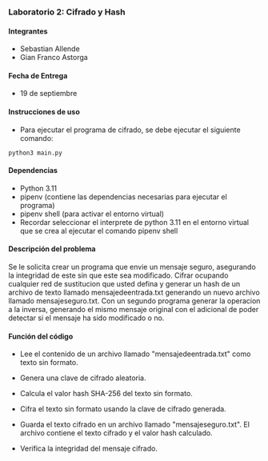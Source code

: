 ### Laboratorio 2: Cifrado y Hash


#### Integrantes

- Sebastian Allende
- Gian Franco Astorga

#### Fecha de Entrega

- 19 de septiembre

#### Instrucciones de uso

- Para ejecutar el programa de cifrado, se debe ejecutar el siguiente comando:
``` 
python3 main.py
```

#### Dependencias

- Python 3.11
- pipenv (contiene las dependencias necesarias para ejecutar el programa)
- pipenv shell (para activar el entorno virtual)
- Recordar seleccionar el interprete de python 3.11 en el entorno virtual que se crea al ejecutar el comando pipenv shell

#### Descripción del problema

Se le solicita crear un programa que envie un mensaje seguro, asegurando la integridad de este sin que este sea modificado.
Cifrar ocupando cualquier red de sustitucion que usted defina y generar un hash de un archivo de texto llamado mensajedeentrada.txt generando un nuevo archivo llamado mensajeseguro.txt.
Con un segundo programa generar la operacion a la inversa, generando el mismo mensaje original con el adicional de poder detectar si el mensaje ha sido modificado o no.

#### Función del código

- Lee el contenido de un archivo llamado "mensajedeentrada.txt" como texto sin formato.

- Genera una clave de cifrado aleatoria.

- Calcula el valor hash SHA-256 del texto sin formato.

- Cifra el texto sin formato usando la clave de cifrado generada.

- Guarda el texto cifrado en un archivo llamado "mensajeseguro.txt". El archivo contiene el texto cifrado y el valor hash calculado.

- Verifica la integridad del mensaje cifrado.
